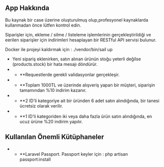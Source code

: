
## App Hakkında

Bu kaynak bir case üzerine oluşturulmuş olup,profesyonel kaynaklarda kullanmadan önce lütfen kontrol edin.

Siparişler için, ekleme / silme / listeleme işlemlerinin gerçekleştirildiği ve eerilen siparişler için indirimleri hesaplayan bir RESTful API servisi bulunur.

Docker ile projeyi kaldırmak için : ./vendor/bin/sail up  


- Yeni sipariş eklenirken, satın alınan ürünün stoğu yeterli değilse (products.stock) bir hata mesajı döndürür.
- - **Requestlerde gerekli validasyonlar gerçekleşir.
- - **Toplam 1000TL ve üzerinde alışveriş yapan bir müşteri, siparişin tamamından %10 indirim kazanır.
- - **2 ID'li kategoriye ait bir üründen 6 adet satın alındığında, bir tanesi ücretsiz olarak verilir.
- - **1 ID'li kategoriden iki veya daha fazla ürün satın alındığında, en ucuz ürüne %20 indirim yapılır.

## Kullanılan Önemli Kütüphaneler

- - **Laravel Passport.
  Passport keyler için : php artisan passport:install
